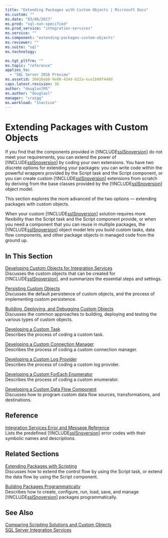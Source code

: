 ```yaml
---
title: "Extending Packages with Custom Objects | Microsoft Docs"
ms.custom: ""
ms.date: "03/06/2017"
ms.prod: "sql-non-specified"
ms.prod_service: "integration-services"
ms.service: ""
ms.component: "extending-packages-custom-objects"
ms.reviewer: ""
ms.suite: "sql"
ms.technology: 

ms.tgt_pltfrm: ""
ms.topic: "reference"
applies_to: 
  - "SQL Server 2016 Preview"
ms.assetid: 26616eb8-9e80-434d-b22a-ece1b00f449d
caps.latest.revision: 36
author: "douglaslMS"
ms.author: "douglasl"
manager: "craigg"
ms.workload: "Inactive"
---
```

# Extending Packages with Custom Objects
  If you find that the components provided in [!INCLUDE[ssISnoversion](../../includes/ssisnoversion-md.md)] do not meet your requirements, you can extend the power of [!INCLUDE[ssISnoversion](../../includes/ssisnoversion-md.md)] by coding your own extensions. You have two discrete options for extending your packages: you can write code within the powerful wrappers provided by the Script task and the Script component, or you can create custom [!INCLUDE[ssISnoversion](../../includes/ssisnoversion-md.md)] extensions from scratch by deriving from the base classes provided by the [!INCLUDE[ssISnoversion](../../includes/ssisnoversion-md.md)] object model.  
  
 This section explores the more advanced of the two options — extending packages with custom objects.  
  
 When your custom [!INCLUDE[ssISnoversion](../../includes/ssisnoversion-md.md)] solution requires more flexibility than the Script task and the Script component provide, or when you need a component that you can reuse in multiple packages, the [!INCLUDE[ssISnoversion](../../includes/ssisnoversion-md.md)] object model lets you build custom tasks, data flow components, and other package objects in managed code from the ground up.  
  
## In This Section  
 [Developing Custom Objects for Integration Services](../../integration-services/extending-packages-custom-objects/developing-custom-objects-for-integration-services.md)  
 Discusses the custom objects that can be created for [!INCLUDE[ssISnoversion](../../includes/ssisnoversion-md.md)], and summarizes the essential steps and settings.  
  
 [Persisting Custom Objects](../../integration-services/extending-packages-custom-objects/persisting-custom-objects.md)  
 Discusses the default persistence of custom objects, and the process of implementing custom persistence.  
  
 [Building, Deploying, and Debugging Custom Objects](../../integration-services/extending-packages-custom-objects/building-deploying-and-debugging-custom-objects.md)  
 Discusses the common approaches to building, deploying and testing the various types of custom objects.  
  
 [Developing a Custom Task](../../integration-services/extending-packages-custom-objects/task/developing-a-custom-task.md)  
 Describes the process of coding a custom task.  
  
 [Developing a Custom Connection Manager](../../integration-services/extending-packages-custom-objects/connection-manager/developing-a-custom-connection-manager.md)  
 Describes the process of coding a custom connection manager.  
  
 [Developing a Custom Log Provider](../../integration-services/extending-packages-custom-objects/log-provider/developing-a-custom-log-provider.md)  
 Describes the process of coding a custom log provider.  
  
 [Developing a Custom ForEach Enumerator](../../integration-services/extending-packages-custom-objects/foreach-enumerator/developing-a-custom-foreach-enumerator.md)  
 Describes the process of coding a custom enumerator.  
  
 [Developing a Custom Data Flow Component](../../integration-services/extending-packages-custom-objects/data-flow/developing-a-custom-data-flow-component.md)  
 Discusses how to program custom data flow sources, transformations, and destinations.  
  
## Reference  
 [Integration Services Error and Message Reference](../../integration-services/integration-services-error-and-message-reference.md)  
 Lists the predefined [!INCLUDE[ssISnoversion](../../includes/ssisnoversion-md.md)] error codes with their symbolic names and descriptions.  
  
## Related Sections  
 [Extending Packages with Scripting](../../integration-services/extending-packages-scripting/extending-packages-with-scripting.md)  
 Discusses how to extend the control flow by using the Script task, or extend the data flow by using the Script component.  
  
 [Building Packages Programmatically](../../integration-services/building-packages-programmatically/building-packages-programmatically.md)  
 Describes how to create, configure, run, load, save, and manage [!INCLUDE[ssISnoversion](../../includes/ssisnoversion-md.md)] packages programmatically.  
  
## See Also  
 [Comparing Scripting Solutions and Custom Objects](../../integration-services/extending-packages-scripting/comparing-scripting-solutions-and-custom-objects.md)   
 [SQL Server Integration Services](../../integration-services/sql-server-integration-services.md)  
  
  
